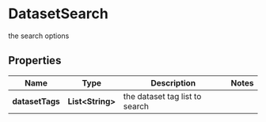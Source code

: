 

# DatasetSearch

the search options

## Properties

| Name | Type | Description | Notes |
|------------ | ------------- | ------------- | -------------|
|**datasetTags** | **List&lt;String&gt;** | the dataset tag list to search |  |



